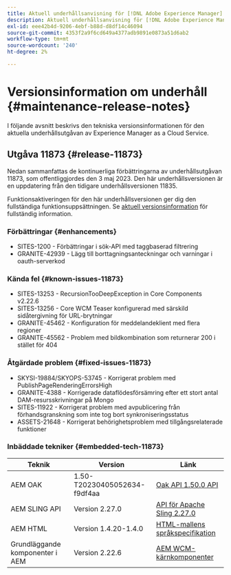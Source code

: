 ```yaml
---
title: Aktuell underhållsanvisning för [!DNL Adobe Experience Manager] as a Cloud Service.
description: Aktuell underhållsanvisning för [!DNL Adobe Experience Manager] as a Cloud Service.
exl-id: eee42b4d-9206-4ebf-b88d-d8df14c46094
source-git-commit: 4353f2a9f6cd649a4377adb9891e0873a51d6ab2
workflow-type: tm+mt
source-wordcount: '240'
ht-degree: 2%

---
```


# Versionsinformation om underhåll {#maintenance-release-notes}

I följande avsnitt beskrivs den tekniska versionsinformationen för den aktuella underhållsutgåvan av Experience Manager as a Cloud Service.

## Utgåva 11873 {#release-11873}

Nedan sammanfattas de kontinuerliga förbättringarna av underhållsutgåvan 11873, som offentliggjordes den 3 maj 2023. Den här underhållsversionen är en uppdatering från den tidigare underhållsversionen 11835.

Funktionsaktiveringen för den här underhållsversionen ger dig den fullständiga funktionsuppsättningen. Se [aktuell versionsinformation](/help/release-notes/release-notes-cloud/release-notes-current.md) för fullständig information.

### Förbättringar {#enhancements}

- SITES-1200 - Förbättringar i sök-API med taggbaserad filtrering
- GRANITE-42939 - Lägg till borttagningsanteckningar och varningar i oauth-serverkod

### Kända fel {#known-issues-11873}

- SITES-13253 - RecursionTooDeepException in Core Components v2.22.6
- SITES-13256 - Core WCM Teaser konfigurerad med särskild sidåtergivning för URL-brytningar
- GRANITE-45462 - Konfiguration för meddelandeklient med flera regioner
- GRANITE-45562 - Problem med bildkombination som returnerar 200 i stället för 404

### Åtgärdade problem {#fixed-issues-11873}

- SKYSI-19884/SKYOPS-53745 - Korrigerat problem med PublishPageRenderingErrorsHigh
- GRANITE-4388 - Korrigerade dataflödesförsämring efter ett stort antal DAM-resursskrivningar på Mongo
- SITES-11922 - Korrigerat problem med avpublicering från förhandsgranskning som inte tog bort synkroniseringsstatus
- ASSETS-21648 - Korrigerat behörighetsproblem med tillgångsrelaterade funktioner

### Inbäddade tekniker {#embedded-tech-11873}

| Teknik | Version | Länk |
|---|---|---|
| AEM OAK | 1.50-T20230405052634-f9df4aa | [Oak API 1.50.0 API](https://www.javadoc.io/doc/org.apache.jackrabbit/oak-api/1.50.0/index.html) |
| AEM SLING API | Version 2.27.0 | [API för Apache Sling 2.27.0](https://www.javadoc.io/doc/org.apache.sling/org.apache.sling.api/latest/index.html) |
| AEM HTML | Version 1.4.20-1.4.0 | [HTML-mallens språkspecifikation](https://github.com/adobe/htl-spec) |
| Grundläggande komponenter i AEM | Version 2.22.6 | [AEM WCM-kärnkomponenter](https://github.com/adobe/aem-core-wcm-components) |
